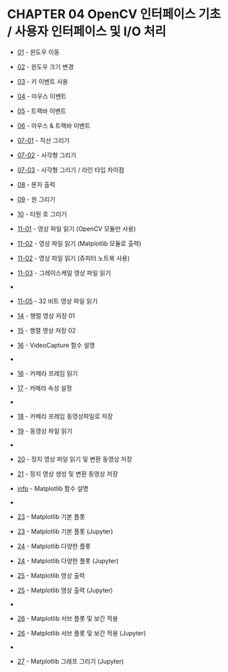 # CHAPTER 04 OpenCV 인터페이스 기초 / 사용자 인터페이스 및 I/O 처리 

* [01](01_move_window.py) - 윈도우 이동
* [02](02_window_resize.py) - 윈도우 크기 변경

* [03](03_event_key.py) - 키 이벤트 사용 

* [04](04_event_mouse.py) - 마우스 이벤트 

* [05](05_event_trackbar.py) - 트랙바 이벤트
* [06](06_event_mouse_trackbar.py) - 마우스 & 트랙바 이벤트 

* [07-01](07_draw_line.py) - 직선 그리기
* [07-02](07_draw_rect.py) - 사각형 그리기
* [07-03](07_draw_rect_line_type.py) - 사각형 그리기 / 라인 타입 차이점

* [08](08_put_text.py) - 문자 출력
* [09](09_draw_circle.py) - 원 그리기
* [10](10_draw_ellipse.py) - 타원 호 그리기

* [11-01](11_read_image_01_cv.py) - 영상 파일 읽기 (OpenCV 모듈만 사용)
* [11-02](11_read_image_02_plt.py) - 영상 파일 읽기 (Matplotlib 모듈로 출력)
* [11-02](11_read_image_02_plt.ipynb) - 영상 파일 읽기 (쥬피터 노트북 사용)
* [11-03](11_read_image_03_grayscale.py) - 그레이스케일 영상 파일 읽기
* 
* [11-05](13_read_image_05_32bit_image.py) - 32 비트 영상 파일 읽기
  
* [14](14_write_image_01.py) - 행렬 영상 저장 01
* [15](15_write_image_02.py) - 행렬 영상 저장 02

* [16](16_info_VideoCapture.ipynb) - VideoCapture 함수 설명
* 
* [16](16_read_camera.py)     - 카메라 프레임 읽기
* [17](17_set_camera_atty.py) - 카메라 속성 설정
* 
* [18](18_write_camera_frame.py) - 카메라 프레임 동영상파일로 저장
* [19](19_read_video_file.py)    - 동영상 파일 읽기
* 
* [20](20_read_write_video_file.py)    - 정지 영상 파일 읽기 및 변환 동영상 저장
* [21](21_create_image_write_video.py) - 정지 영상 생성 및 변환 동영상 저장

* [info](22_matplotlib_info.ipynb)        - Matplotlib 함수 설명
* 
* [23](23_matplatlib_basic_plot.py)       - Matplotlib 기본 플롯
* [23](23_matplatlib_basic_plot.ipynb)    - Matplotlib 기본 플롯 (Jupyter)

* [24](24_matplatlib_sub_plot.py)         - Matplotlib 다양한 플롯
* [24](24_matplatlib_sub_plot.ipynb)      - Matplotlib 다양한 플롯 (Jupyter)
  
* [25](25_matplatlib_imshow.py)           - Matplotlib 영상 출력
* [25](25_matplatlib_imshow.ipynb)        - Matplotlib 영상 출력 (Jupyter)
* 
* [26](26_matplotlib_interplation.py)     - Matplotlib 서브 플롯 및 보간 적용
* [26](26_matplotlib_interplation.ipynb)  - Matplotlib 서브 플롯 및 보간 적용 (Jupyter)
* 
* [27](27_matplotlib_np_plot.ipynb)       - Matplotlib 그래프 그리기 (Jupyter)
 